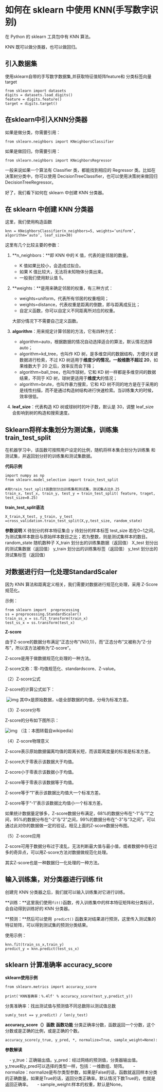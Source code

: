 # 如何在 sklearn 中使用 KNN(手写数字识别)

在 Python 的 sklearn 工具包中有 KNN 算法。

KNN 既可以做分类器，也可以做回归。

## 引入数据集

使用sklearn自带的手写数字数据集,并获取特征值矩阵feature和 分类标签向量 target

```
from sklearn import datasets
digits = datasets.load_digits()
feature = digits.feature()
target = digits.target()
```

## 在sklearn中引入KNN分类器

如果是做分类，你需要引用：

``` 
from sklearn.neighbors import KNeighborsClassifier
```

如果是做回归，你需要引用：

```
from sklearn.neighbors import KNeighborsRegressor
```

一般来说如果一个算法有 Classifier 类，都能找到相应的 Regressor 类。比如在决策树分类中，你可以使用 DecisionTreeClassifier，也可以使用决策树来做回归 DecisionTreeRegressor。

好了，我们看下如何在 sklearn 中创建 KNN 分类器。

## 在 sklearn 中创建 KNN 分类器

这里，我们使用构造函数

```
knn = KNeighborsClassifier(n_neighbors=5, weights=‘uniform’, algorithm=‘auto’, leaf_size=30)
```

这里有几个比较主要的参数：

1. **n_neighbors：**即 KNN 中的 K 值，代表的是邻居的数量。

   - K 值如果比较小，会造成过拟合。
   - 如果 K 值比较大，无法将未知物体分类出来。
   - 一般我们使用默认值 5。

2. **weights：**是用来确定邻居的权重，有三种方式：

   - weights=uniform，代表所有邻居的权重相同；
   - weights=distance，代表权重是距离的倒数，即与距离成反比；
   - 自定义函数，你可以自定义不同距离所对应的权重。

   大部分情况下不需要自己定义函数。

3. **algorithm**：用来规定计算邻居的方法，它有四种方式：
   - algorithm=auto，根据数据的情况自动选择适合的算法，默认情况选择 auto；
   - algorithm=kd_tree，也叫作 KD 树，是多维空间的数据结构，方便对关键数据进行检索，不过 KD 树适用于**维度少的情况，一般维数不超过 20**，如果维数大于 20 之后，效率反而会下降；
   - algorithm=ball_tree，也叫作球树，它和 KD 树一样都是多维空间的数据结果，不同于 KD 树，球树更适用于**维度大**的情况；
   - algorithm=brute，也叫作暴力搜索，它和 KD 树不同的地方是在于采用的是线性扫描，而不是通过构造树结构进行快速检索。当训练集大的时候，效率很低。
4. **leaf_size**：代表构造 KD 树或球树时的叶子数，默认是 30，调整 leaf_size 会影响到树的构造和搜索速度。

## Sklearn将样本集划分为测试集，训练集 train_test_split



在机器学习中，该函数可按照用户设定的比例，随机将样本集合划分为训练集 和测试集，并返回划分好的训练集和测试集数据。

**代码示例**

```
import numpy as np
from sklearn.model_selection import train_test_split

#用train_test_split函数划分出训练集和测试集，测试集占比0.25
train_x, test_x, train_y, test_y = train_test_split( feature, traget, test_size=0.25)

```

**train_test_split语法**

``` 
X_train,X_test, y_train, y_test =cross_validation.train_test_split(X,y,test_size, random_state)
```

**参数说明**
X	待划分的样本特征集合
y	待划分的样本标签
test_size	若在0~1之间，为测试集样本数目与原始样本数目之比；若为整数，则是测试集样本的数目。
random_state	随机数种子
X_train	划分出的训练集数据（返回值）
X_test	划分出的测试集数据（返回值）
y_train	划分出的训练集标签（返回值）
y_test	划分出的测试集标签（返回值） 

## 对数据进行归一化处理StandardScaler

因为 KNN 算法和距离定义相关，我们需要对数据进行规范化处理，采用 Z-Score 规范化。

示例：

```
from sklearn import  preprocessing
ss = preprocessing.StandardScaler()
train_ss_x = ss.fit_transform(train_x)
test_ss_x = ss.transform(test_x)
```

**Z-score**

   由于Z-score的数据分布满足“正态分布”(N(0,1))，而“正态分布”又被称为“Z-分布”，所以该方法被称为“Z-score”。

   Z-score是用于做数据规范化处理的一种方法。

   Z-score又称：零-均值规范化、standardscore、Z-value。

（2）Z-score公式

   Z-score的计算公式如下：

​     ![img](Untitled.assets/Center.png)
   其中x是原始数据，u是全部数据的均值，分母为标准方差。

（3）Z-score分布

   Z-score的分布如下图所示：

![img](Untitled.assets/Center.jpeg)
（注：本图转载自wikipedia）

（4）Z-score物理意义

   Z-score表示原始数据偏离均值的距离长短，而该距离度量的标准是标准方差。

   Z-score大于零表示该数据大于均值。

   Z-score小于零表示该数据小于均值。

   Z-score等于零表示该数据等于均值。

   Z-score等于“1”表示该数据比均值大一个标准方差。

   Z-score等于“-1”表示该数据比均值小一个标准方差。

   如果统计数据量足够多，Z-score数据分布满足，68%的数据分布在“-1”与“1”之间，95%的数据分布在“-2”与“2”之间，99%的数据分布在“-3”与“3之间”。可以通过此对你的数据做一定的验证。相见上面的Z-score数据分布图。

（5）Z-score应用

   Z-score可用于数据分布过于凌乱，无法判断最大值与最小值，或者数据中存在过多的奇异点，可以用Z-score方法对数据做规范化处理。

   其实Z-score也是一种数据归一化处理的一种方法。



## 输入训练集，对分类器进行训练 fit

创建完 KNN 分类器之后，我们就可以输入训练集对它进行训练。

**训练：**这里我们使用` fit() `函数，传入训练集中的样本特征矩阵和分类标识，会自动得到训练好的 KNN 分类器。

**预测：**然后可以使用` predict()` 函数来对结果进行预测，这里传入测试集的特征矩阵，可以得到测试集的预测分类结果。

使用示例：

```
knn.fit(train_ss_x,train_y)
predict_y = knn.predict(test_ss_x)
```

## sklearn 计算准确率 accuracy_score

**sklearn使用示例**

```
from sklearn.metrics import accuracy_score

print('KNN准确率：%.4lf' % accuracy_score(test_y,predict_y))
```

分类准确率：找出测试值与预测值不同总数除以测试值总数

```
sum(y_test == y_predict) / len(y_test)
```

**accuracy_score（）函数**
**函数功能**
分类正确率分数，函数返回一个分数，这个分数或是正确的比例，或是正确的个数。

```
accuracy_score(y_true, y_pred, *, normalize=True, sample_weight=None):
```

**参数解读**

 - y_true：正确输出值。y_pred：经过网络的预测值，分类器输出值。
  y_treue和y_pred可以选择的类型一样，包括：一维数组、矩阵。
  - normalize：normalize是布尔类型参数，如果是False的话，函数就返回样本分类的正确数量。如果是True的话，返回分类正确率。默认情况下数True的，也就是返回正确率。
  - sample_weight:样本的权重，默认是None。
